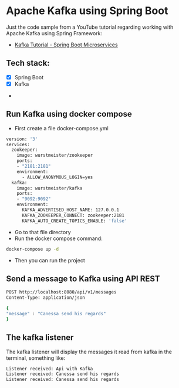 # Apache Kafka using Spring Boot
Just the code sample from a YouTube tutorial regarding working with Apache Kafka using Spring Framework:
- [Kafka Tutorial - Spring Boot Microservices](https://www.youtube.com/watch?v=SqVfCyfCJqw&list=PLwvrYc43l1Mwqpf9i-1B1gXfMeHOm6DeY&index=10)

## Tech stack:
- [X] Spring Boot
- [X] Kafka
- 
## Run Kafka using docker compose
- First create a file docker-compose.yml
```bash    
version: '3'
services:
  zookeeper:
    image: wurstmeister/zookeeper
    ports:
    - "2181:2181"
    environment:
      - ALLOW_ANONYMOUS_LOGIN=yes
  kafka:
    image: wurstmeister/kafka
    ports:
    - "9092:9092"
    environment:
      KAFKA_ADVERTISED_HOST_NAME: 127.0.0.1
      KAFKA_ZOOKEEPER_CONNECT: zookeeper:2181
      KAFKA_AUTO_CREATE_TOPICS_ENABLE: 'false'
```
- Go to that file directory
- Run the docker compose command:
```bash
docker-compose up -d
```
- Then you can run the project

## Send a message to Kafka using API REST
```bash
POST http://localhost:8080/api/v1/messages
Content-Type: application/json

{
"message" : "Canessa send his regards"
}
```

## The kafka listener
The kafka listener will display the messages it read from kafka in the terminal, something like:
```bash
Listener received: Api with Kafka
Listener received: Canessa send his regards
Listener received: Canessa send his regards
```
